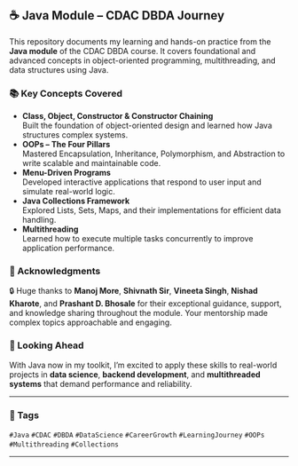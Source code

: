 ## ☕ Java Module – CDAC DBDA Journey

This repository documents my learning and hands-on practice from the **Java module** of the CDAC DBDA course. It covers foundational and advanced concepts in object-oriented programming, multithreading, and data structures using Java.

### 📚 Key Concepts Covered
- **Class, Object, Constructor & Constructor Chaining**  
  Built the foundation of object-oriented design and learned how Java structures complex systems.
- **OOPs – The Four Pillars**  
  Mastered Encapsulation, Inheritance, Polymorphism, and Abstraction to write scalable and maintainable code.
- **Menu-Driven Programs**  
  Developed interactive applications that respond to user input and simulate real-world logic.
- **Java Collections Framework**  
  Explored Lists, Sets, Maps, and their implementations for efficient data handling.
- **Multithreading**  
  Learned how to execute multiple tasks concurrently to improve application performance.

### 🙏 Acknowledgments
🔒 Huge thanks to **Manoj More**, **Shivnath Sir**, **Vineeta Singh**, **Nishad Kharote**, and **Prashant D. Bhosale** for their exceptional guidance, support, and knowledge sharing throughout the module. Your mentorship made complex topics approachable and engaging.

### 🚀 Looking Ahead
With Java now in my toolkit, I’m excited to apply these skills to real-world projects in **data science**, **backend development**, and **multithreaded systems** that demand performance and reliability.

---

### 🔖 Tags
`#Java` `#CDAC` `#DBDA` `#DataScience` `#CareerGrowth` `#LearningJourney` `#OOPs` `#Multithreading` `#Collections`

---
